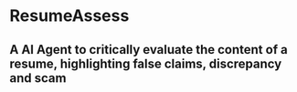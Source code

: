 # ResumeAssess
## A AI Agent to critically evaluate the content of a resume, highlighting false claims, discrepancy and scam
